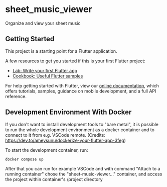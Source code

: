 # sheet_music_viewer

Organize and view your sheet music

## Getting Started

This project is a starting point for a Flutter application.

A few resources to get you started if this is your first Flutter project:

- [Lab: Write your first Flutter app](https://flutter.dev/docs/get-started/codelab)
- [Cookbook: Useful Flutter samples](https://flutter.dev/docs/cookbook)

For help getting started with Flutter, view our
[online documentation](https://flutter.dev/docs), which offers tutorials,
samples, guidance on mobile development, and a full API reference.


## Development Environment With Docker 

If you don't want to install development tools to "bare metal", it is possible to 
run the whole development environment as a docker container and to connect to it 
from e.g. VSCode remote. (Credits: https://dev.to/ameysunu/dockerize-your-flutter-app-3feg)

To start the development container, run: 

    docker compose up

After that you can run for example VSCode and with command "Attach to a running container" chose
the "sheet-music-viewer..." container, and access the project within container's /project directory